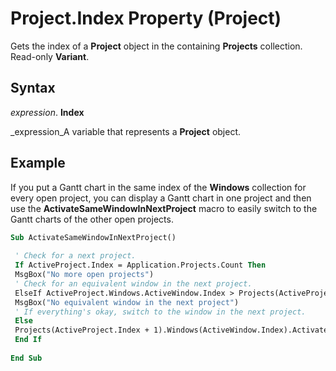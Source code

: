 
# Project.Index Property (Project)

Gets the index of a  **Project** object in the containing **Projects** collection. Read-only **Variant**.


## Syntax

 _expression_. **Index**

 _expression_A variable that represents a  **Project** object.


## Example

If you put a Gantt chart in the same index of the  **Windows** collection for every open project, you can display a Gantt chart in one project and then use the **ActivateSameWindowInNextProject** macro to easily switch to the Gantt charts of the other open projects.


```vb
Sub ActivateSameWindowInNextProject() 
 
 ' Check for a next project. 
 If ActiveProject.Index = Application.Projects.Count Then 
 MsgBox("No more open projects") 
 ' Check for an equivalent window in the next project. 
 ElseIf ActiveProject.Windows.ActiveWindow.Index > Projects(ActiveProject.Index + 1).Windows.Count Then 
 MsgBox("No equivalent window in the next project") 
 ' If everything's okay, switch to the window in the next project. 
 Else 
 Projects(ActiveProject.Index + 1).Windows(ActiveWindow.Index).Activate 
 End If 
 
End Sub
```

